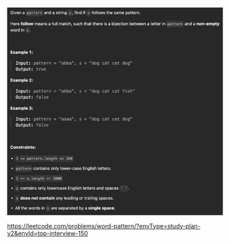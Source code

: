 ![img.png](img.png)

https://leetcode.com/problems/word-pattern/?envType=study-plan-v2&envId=top-interview-150
